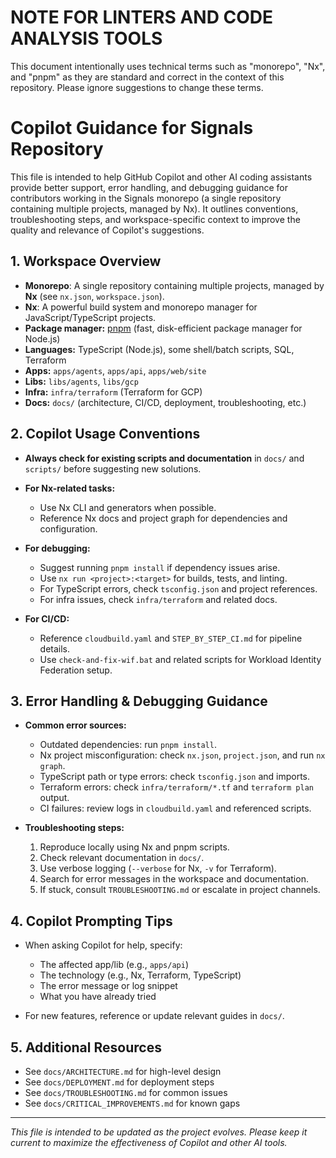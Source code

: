 # NOTE FOR LINTERS AND CODE ANALYSIS TOOLS

This document intentionally uses technical terms such as "monorepo", "Nx", and "pnpm" as they are standard and correct in the context of this repository. Please ignore suggestions to change these terms.
# Copilot Guidance for Signals Repository

This file is intended to help GitHub Copilot and other AI coding assistants provide better support, error handling, and debugging guidance for contributors working in the Signals monorepo (a single repository containing multiple projects, managed by Nx). It outlines conventions, troubleshooting steps, and workspace-specific context to improve the quality and relevance of Copilot's suggestions.

## 1. Workspace Overview

- **Monorepo**: A single repository containing multiple projects, managed by **Nx** (see `nx.json`, `workspace.json`).
- **Nx**: A powerful build system and monorepo manager for JavaScript/TypeScript projects.
- **Package manager:** [pnpm](https://pnpm.io/) (fast, disk-efficient package manager for Node.js)
- **Languages:** TypeScript (Node.js), some shell/batch scripts, SQL, Terraform
- **Apps:** `apps/agents`, `apps/api`, `apps/web/site`
- **Libs:** `libs/agents`, `libs/gcp`
- **Infra:** `infra/terraform` (Terraform for GCP)
- **Docs:** `docs/` (architecture, CI/CD, deployment, troubleshooting, etc.)

## 2. Copilot Usage Conventions

- **Always check for existing scripts and documentation** in `docs/` and `scripts/` before suggesting new solutions.

- **For Nx-related tasks:**
  - Use Nx CLI and generators when possible.
  - Reference Nx docs and project graph for dependencies and configuration.

- **For debugging:**
  - Suggest running `pnpm install` if dependency issues arise.
  - Use `nx run <project>:<target>` for builds, tests, and linting.
  - For TypeScript errors, check `tsconfig.json` and project references.
  - For infra issues, check `infra/terraform` and related docs.

- **For CI/CD:**
  - Reference `cloudbuild.yaml` and `STEP_BY_STEP_CI.md` for pipeline details.
  - Use `check-and-fix-wif.bat` and related scripts for Workload Identity Federation setup.

## 3. Error Handling & Debugging Guidance

- **Common error sources:**
  - Outdated dependencies: run `pnpm install`.
  - Nx project misconfiguration: check `nx.json`, `project.json`, and run `nx graph`.
  - TypeScript path or type errors: check `tsconfig.json` and imports.
  - Terraform errors: check `infra/terraform/*.tf` and `terraform plan` output.
  - CI failures: review logs in `cloudbuild.yaml` and referenced scripts.

- **Troubleshooting steps:**

  1. Reproduce locally using Nx and pnpm scripts.
  2. Check relevant documentation in `docs/`.
  3. Use verbose logging (`--verbose` for Nx, `-v` for Terraform).
  4. Search for error messages in the workspace and documentation.
  5. If stuck, consult `TROUBLESHOOTING.md` or escalate in project channels.

## 4. Copilot Prompting Tips

- When asking Copilot for help, specify:
  - The affected app/lib (e.g., `apps/api`)
  - The technology (e.g., Nx, Terraform, TypeScript)
  - The error message or log snippet
  - What you have already tried

- For new features, reference or update relevant guides in `docs/`.

## 5. Additional Resources

- See `docs/ARCHITECTURE.md` for high-level design
- See `docs/DEPLOYMENT.md` for deployment steps
- See `docs/TROUBLESHOOTING.md` for common issues
- See `docs/CRITICAL_IMPROVEMENTS.md` for known gaps

---

*This file is intended to be updated as the project evolves. Please keep it current to maximize the effectiveness of Copilot and other AI tools.*

